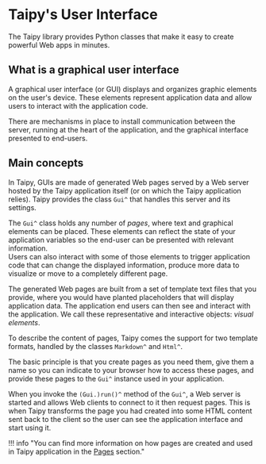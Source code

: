 # Taipy's User Interface 

The Taipy library provides Python classes that make it easy to create
powerful Web apps in minutes.

## What is a graphical user interface

A graphical user interface (or GUI) displays and organizes graphic elements on
the user's device.
These elements represent application data and allow users to
interact with the application code.

There are mechanisms in place to install communication between the server, running
at the heart of the application, and the graphical interface presented to
end-users.

## Main concepts

In Taipy, GUIs are made of generated Web pages served by a Web server
hosted by the Taipy application itself (or on which the Taipy application
relies). Taipy provides the class `Gui^` that handles this server and its
settings.

The `Gui^` class holds any number of _pages_, where text and graphical elements can
be placed. These elements can reflect the state of your application variables
so the end-user can be presented with relevant information.<br/>
Users can also interact with some of those elements to trigger application code
that can change the displayed information, produce more data to visualize or move to a
completely different page.

The generated Web pages are built from a set of template text files that you
provide, where you would have planted placeholders that will display application
data. The application end users can then see and interact with the application. We call these representative and interactive objects: _visual elements_.

To describe the content of pages, Taipy comes the support for two template formats, handled by the classes `Markdown^` and `Html^`.

The basic principle is that you create pages as you need them, give them a name
so you can indicate to your browser how to access these pages, and provide these pages to
the `Gui^` instance used in your application.

When you invoke the `(Gui.)run()^` method of the `Gui^`, a Web server is
started and allows Web clients to connect to it then request pages. This is
when Taipy transforms the page you had created into some HTML
content sent back to the client so the user can see the application interface
and start using it.

!!! info "You can find more information on how pages are created and used in Taipy application in the [Pages](pages.md) section."
